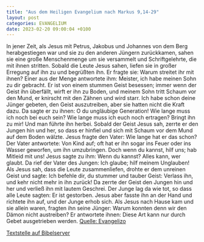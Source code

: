 ```yaml
---
title: "Aus dem Heiligen Evangelium nach Markus 9,14-29"
layout: post
categories: EVANGELIUM
date: 2023-02-20 09:00:04 +0100
---
```

In jener Zeit, als Jesus mit Petrus, Jakobus und Johannes von dem Berg herabgestiegen war und sie zu den anderen Jüngern zurückkamen, sahen sie eine große Menschenmenge um sie versammelt und Schriftgelehrte, die mit ihnen stritten.
Sobald die Leute Jesus sahen, liefen sie in großer Erregung auf ihn zu und begrüßten ihn.
Er fragte sie: Warum streitet ihr mit ihnen?
Einer aus der Menge antwortete ihm: Meister, ich habe meinen Sohn zu dir gebracht. Er ist von einem stummen Geist besessen;
immer wenn der Geist ihn überfällt, wirft er ihn zu Boden, und meinem Sohn tritt Schaum vor den Mund, er knirscht mit den Zähnen und wird starr. Ich habe schon deine Jünger gebeten, den Geist auszutreiben, aber sie hatten nicht die Kraft dazu.
Da sagte er zu ihnen: O du ungläubige Generation! Wie lange muss ich noch bei euch sein? Wie lange muss ich euch noch ertragen? Bringt ihn zu mir!
Und man führte ihn herbei. Sobald der Geist Jesus sah, zerrte er den Jungen hin und her, so dass er hinfiel und sich mit Schaum vor dem Mund auf dem Boden wälzte.
Jesus fragte den Vater: Wie lange hat er das schon? Der Vater antwortete: Von Kind auf;
oft hat er ihn sogar ins Feuer oder ins Wasser geworfen, um ihn umzubringen. Doch wenn du kannst, hilf uns; hab Mitleid mit uns!
Jesus sagte zu ihm: Wenn du kannst? Alles kann, wer glaubt.
Da rief der Vater des Jungen: Ich glaube; hilf meinem Unglauben!
Als Jesus sah, dass die Leute zusammenliefen, drohte er dem unreinen Geist und sagte: Ich befehle dir, du stummer und tauber Geist: Verlass ihn, und kehr nicht mehr in ihn zurück!
Da zerrte der Geist den Jungen hin und her und verließ ihn mit lautem Geschrei. Der Junge lag da wie tot, so dass alle Leute sagten: Er ist gestorben.
Jesus aber fasste ihn an der Hand und richtete ihn auf, und der Junge erhob sich.
Als Jesus nach Hause kam und sie allein waren, fragten ihn seine Jünger: Warum konnten denn wir den Dämon nicht austreiben?
Er antwortete ihnen: Diese Art kann nur durch Gebet ausgetrieben werden.
[Quelle: Evangelizo](https://evangeliumtagfuertag.org/DE/gospel)

[Textstelle auf Bibelserver](https://www.bibleserver.com/EU/Markus9,14-29)
